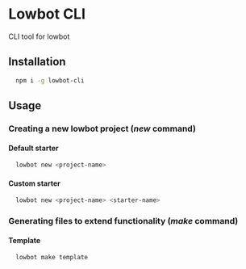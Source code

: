 # Lowbot CLI
CLI tool for lowbot

## Installation
```bash
  npm i -g lowbot-cli
```

## Usage
### Creating a new lowbot project (*new* command)
#### Default starter
```bash
  lowbot new <project-name>
```
#### Custom starter
```bash
  lowbot new <project-name> <starter-name>
```
### Generating files to extend functionality (*make* command)
#### Template
```bash
  lowbot make template
```
